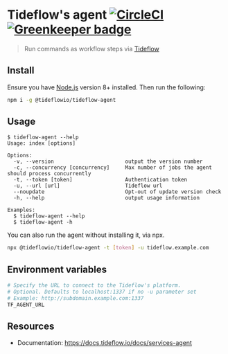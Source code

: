 # Tideflow's agent [![CircleCI](https://circleci.com/gh/tideflow-io/tideflow-agent.svg?style=svg)](https://circleci.com/gh/tideflow-io/tideflow-agent) [![Greenkeeper badge](https://badges.greenkeeper.io/tideflow-io/tideflow-agent.svg)](https://greenkeeper.io/)

> Run commands as workflow steps via [Tideflow](https://tideflow.io)

## Install

Ensure you have [Node.js](https://nodejs.org) version 8+ installed. Then run the following:

```bash
npm i -g @tideflowio/tideflow-agent
```

## Usage

    $ tideflow-agent --help
    Usage: index [options]

    Options:
      -v, --version                       output the version number
      -c, --concurrency [concurrency]     Max number of jobs the agent should process concurrently
      -t, --token [token]                 Authentication token
      -u, --url [url]                     Tideflow url
      --noupdate                          Opt-out of update version check
      -h, --help                          output usage information

    Examples:
      $ tideflow-agent --help
      $ tideflow-agent -h

You can also run the agent without installing it, via npx.

```bash
npx @tideflowio/tideflow-agent -t [token] -u tideflow.example.com
```

## Environment variables

```bash
# Specify the URL to connect to the Tideflow's platform.
# Optional. Defaults to localhost:1337 if no -u parameter set
# Example: http://subdomain.example.com:1337
TF_AGENT_URL
```

## Resources

- Documentation: https://docs.tideflow.io/docs/services-agent
